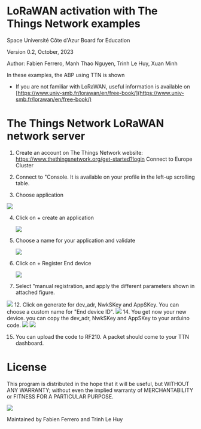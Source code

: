 # LoRaWAN activation with The Things Network examples
Space Université Côte d'Azur Board for Education

Version 0.2, October, 2023

Author: Fabien Ferrero, Manh Thao Nguyen, Trinh Le Huy, Xuan Minh

In these examples, the ABP using TTN is shown

*  If you are not familiar with LoRaWAN, useful information is available on   [https://www.univ-smb.fr/lorawan/en/free-book/](https://www.univ-smb.fr/lorawan/en/free-book/)


# The Things Network LoRaWAN network server

1. Create an account on The Things Network website: https://www.thethingsnetwork.org/get-started?login
   Connect to Europe Cluster 
    
3. Connect to "Console. It is available on your profile in the left-up scrolling table.

4. Choose application

  <img src="../Document/pic/app_gw.png">

4. Click on + create an application
   
   <img src="../Document/pic/application.png">

6. Choose a name for your application and validate
   
   <img src="../Document/pic/create_app.png">
8. Click on + Register End device
   
   <img src="../Document/pic/register_ED.png">
10. Select "manual registration, and apply the different parameters shown in attached figure.
    
   <img src="../Document/pic/register.png">
12. Click on generate for dev_adr, NwkSKey and AppSKey. You can choose a custom name for "End device ID".
    
   <img src="../Document/pic/cred.png">
14. You get now your new device. you can copy the dev_adr, NwkSKey and AppSKey to your arduino code.
    
   <img src="../Document/pic/cred2.png">

   <img src="../Document/pic/code.png">
   
15. You can upload the code to RF210. A packet should come to your TTN dashboard.


# License

This program is distributed in the hope that it will be useful, but WITHOUT ANY WARRANTY; without even the implied warranty of MERCHANTABILITY or FITNESS FOR A PARTICULAR PURPOSE.

<img src="Document/pic/UniCA_logo.png">

Maintained by Fabien Ferrero and Trinh Le Huy

